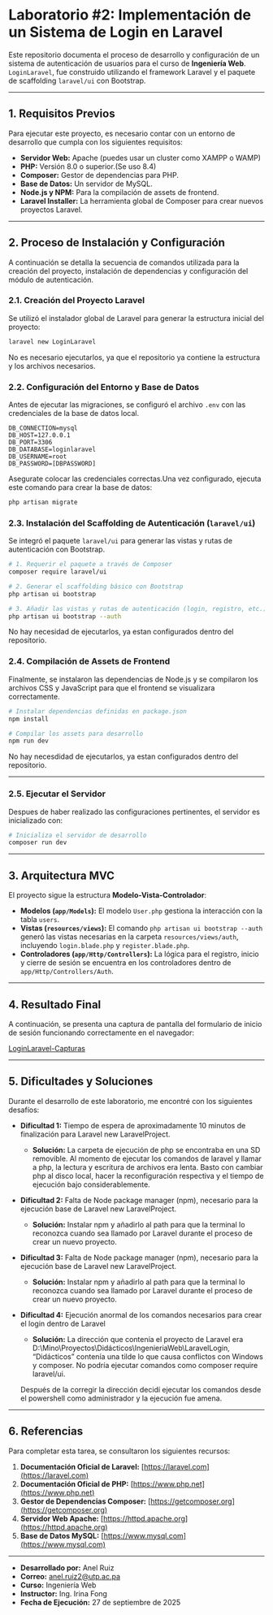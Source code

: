 
# Laboratorio #2: Implementación de un Sistema de Login en Laravel

Este repositorio documenta el proceso de desarrollo y configuración de un sistema de autenticación de usuarios para el curso de **Ingeniería Web**. `LoginLaravel`, fue construido utilizando el framework Laravel y el paquete de scaffolding `laravel/ui` con Bootstrap.

---

## 1. Requisitos Previos

Para ejecutar este proyecto, es necesario contar con un entorno de desarrollo que cumpla con los siguientes requisitos:

*   **Servidor Web:** Apache (puedes usar un cluster como XAMPP o WAMP)
*   **PHP:** Versión 8.0 o superior.(Se uso 8.4)
*   **Composer:** Gestor de dependencias para PHP.
*   **Base de Datos:** Un servidor de MySQL.
*   **Node.js y NPM:** Para la compilación de assets de frontend.
*   **Laravel Installer:** La herramienta global de Composer para crear nuevos proyectos Laravel.

---

## 2. Proceso de Instalación y Configuración

A continuación se detalla la secuencia de comandos utilizada para la creación del proyecto, instalación de dependencias y configuración del módulo de autenticación.

### 2.1. Creación del Proyecto Laravel

Se utilizó el instalador global de Laravel para generar la estructura inicial del proyecto:

```bash
laravel new LoginLaravel
```

No es necesario ejecutarlos, ya que el repositorio ya contiene la estructura y los archivos necesarios.

### 2.2. Configuración del Entorno y Base de Datos

Antes de ejecutar las migraciones, se configuró el archivo `.env` con las credenciales de la base de datos local.

```dotenv
DB_CONNECTION=mysql
DB_HOST=127.0.0.1
DB_PORT=3306
DB_DATABASE=loginlaravel
DB_USERNAME=root
DB_PASSWORD=[DBPASSWORD]
```
Asegurate colocar las credenciales correctas.Una vez configurado, ejecuta este comando para crear la base de datos:

```bash
php artisan migrate
```

### 2.3. Instalación del Scaffolding de Autenticación (`laravel/ui`)

Se integró el paquete `laravel/ui` para generar las vistas y rutas de autenticación con Bootstrap.


```bash
# 1. Requerir el paquete a través de Composer
composer require laravel/ui

# 2. Generar el scaffolding básico con Bootstrap
php artisan ui bootstrap

# 3. Añadir las vistas y rutas de autenticación (login, registro, etc.)
php artisan ui bootstrap --auth
```
No hay necesidad de ejecutarlos, ya estan configurados dentro del repositorio.

### 2.4. Compilación de Assets de Frontend

Finalmente, se instalaron las dependencias de Node.js y se compilaron los archivos CSS y JavaScript para que el frontend se visualizara correctamente.

```bash
# Instalar dependencias definidas en package.json
npm install

# Compilar los assets para desarrollo
npm run dev
```
No hay necesdidad de ejecutarlos, ya estan configurados dentro del repositorio.

---
### 2.5. Ejecutar el Servidor

Despues de haber realizado las configuraciones pertinentes, el servidor es inicializado con:

```bash
# Inicializa el servidor de desarrollo
composer run dev
```

---
## 3. Arquitectura MVC

El proyecto sigue la estructura **Modelo-Vista-Controlador**:
*   **Modelos (`app/Models`):** El modelo `User.php` gestiona la interacción con la tabla `users`.
*   **Vistas (`resources/views`):** El comando `php artisan ui bootstrap --auth` generó las vistas necesarias en la carpeta `resources/views/auth`, incluyendo `login.blade.php` y `register.blade.php`.
*   **Controladores (`app/Http/Controllers`):** La lógica para el registro, inicio y cierre de sesión se encuentra en los controladores dentro de `app/Http/Controllers/Auth`.

---

## 4. Resultado Final

A continuación, se presenta una captura de pantalla del formulario de inicio de sesión funcionando correctamente en el navegador:

[LoginLaravel-Capturas](https://imgur.com/a/0Y8X2oD)

---

## 5. Dificultades y Soluciones

Durante el desarrollo de este laboratorio, me encontré con los siguientes desafíos:

*   **Dificultad 1:** Tiempo de espera de aproximadamente 10 minutos de finalización para Laravel new LaravelProject. 
    *   **Solución:** La carpeta de ejecución de php se encontraba en una SD removible. Al momento de ejecutar los comandos de laravel y llamar a php, la lectura y escritura de archivos era lenta. Basto con cambiar php al disco local, hacer la reconfiguración respectiva y el tiempo de ejecución bajo considerablemente. 

*   **Dificultad 2:** Falta de Node package manager (npm), necesario para la ejecución base de Laravel new LaravelProject.
    *   **Solución:** Instalar npm y añadirlo al path para que la terminal lo reconozca cuando sea llamado por Laravel durante el proceso de crear un nuevo proyecto.

*   **Dificultad 3:** Falta de Node package manager (npm), necesario para la ejecución base de Laravel new LaravelProject.
    *   **Solución:** Instalar npm y añadirlo al path para que la terminal lo reconozca cuando sea llamado por Laravel durante el proceso de crear un nuevo proyecto.

*   **Dificultad 4:** Ejecución anormal de los comandos necesarios para crear el login dentro de Laravel
    *   **Solución:** La dirección que contenía el proyecto de Laravel era D:\Mino\Proyectos\Didácticos\IngenieriaWeb\LaravelLogin, “Didácticos” contenía una tilde lo que causa conflictos con Windows y composer. No podría ejecutar comandos como composer require laravel/ui.  

    Después de la corregir la dirección decidí ejecutar los comandos desde el powershell como administrador y la ejecución fue amena. 


---

## 6. Referencias

Para completar esta tarea, se consultaron los siguientes recursos:

1.  **Documentación Oficial de Laravel:** [https://laravel.com](https://laravel.com)
2.  **Documentación Oficial de PHP:** [https://www.php.net](https://www.php.net)
3.  **Gestor de Dependencias Composer:** [https://getcomposer.org](https://getcomposer.org)
4.  **Servidor Web Apache:** [https://httpd.apache.org](https://httpd.apache.org)
5.  **Base de Datos MySQL:** [https://www.mysql.com](https://www.mysql.com)

---

*   **Desarrollado por:** Anel Ruiz
*   **Correo:** anel.ruiz2@utp.ac.pa
*   **Curso:** Ingeniería Web
*   **Instructor:** Ing. Irina Fong
*   **Fecha de Ejecución:** 27 de septiembre de 2025

```